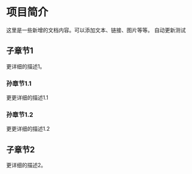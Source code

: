 # 项目简介

这里是一些新增的文档内容。可以添加文本、链接、图片等等。
自动更新测试

## 子章节1

更详细的描述1。

### 孙章节1.1
更更详细的描述1.1

### 孙章节1.2
更更详细的描述1.2

## 子章节2

更详细的描述2。


